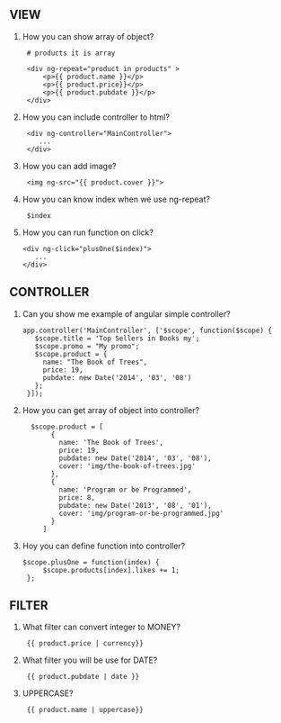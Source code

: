 ## VIEW

1. How you can show array of object?  
        
        # products it is array
        
        <div ng-repeat="product in products" > 
            <p>{{ product.name }}</p> 
            <p>{{ product.price}}</p> 
            <p>{{ product.pubdate }}</p> 
        </div>
2. How you can include controller to html?
      
        <div ng-controller="MainController">
           ...
        </div>
3. How you can add image?
        
        <img ng-src="{{ product.cover }}">
        
4. How you can know index when we use ng-repeat?
        
        $index
5. How you can run function on click?
        
       <div ng-click="plusOne($index)">
          ...
       </div>


## CONTROLLER

1. Can you show me example of angular simple controller?
    
       app.controller('MainController', ['$scope', function($scope) { 
          $scope.title = 'Top Sellers in Books my';
          $scope.promo = "My promo";
          $scope.product = {
            name: "The Book of Trees",
            price: 19,
            pubdate: new Date('2014', '03', '08')
          };
        }]);

        
3. How you can get array of object into controller?
    
         $scope.product = [ 
              { 
                name: 'The Book of Trees', 
                price: 19, 
                pubdate: new Date('2014', '03', '08'), 
                cover: 'img/the-book-of-trees.jpg' 
              }, 
              { 
                name: 'Program or be Programmed', 
                price: 8, 
                pubdate: new Date('2013', '08', '01'), 
                cover: 'img/program-or-be-programmed.jpg' 
              } 
            ]
3. Hoy you can define function into controller?
      
       $scope.plusOne = function(index) { 
            $scope.products[index].likes += 1; 
        };


## FILTER

1. What filter can convert integer to MONEY?
      
        {{ product.price | currency}}
2. What filter you will be use for DATE?
        
        {{ product.pubdate | date }}
3. UPPERCASE?
        
        {{ product.name | uppercase}}
